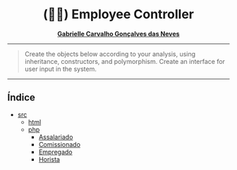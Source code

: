 <div align=center>
    <h1>(🧑‍💼) Employee Controller</h1>
</div>


<div align='center'>
<strong>
<p><a href='https://github.com/GabrielleCGNeves'>Gabrielle Carvalho Gonçalves das Neves</a></p>
</strong>
</div>

---
> Create the objects below according to your analysis, using inheritance, constructors, and polymorphism. Create an interface for user input in the system.
---

## Índice
- [src](./src/)
  - [html](./src/html)
  - [php](./src/php)
    - [Assalariado](./src/php/Assalariado.php)
    - [Comissionado](./src/php/Comissionado.php)
    - [Empregado](./src/php/Empregado.php)
    - [Horista](./src/php/Horista.php)